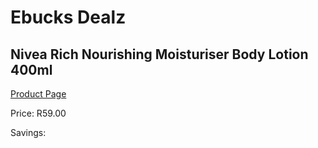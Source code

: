 
# Ebucks Dealz
## Nivea Rich Nourishing Moisturiser Body Lotion 400ml
[Product Page](https://www.ebucks.com/web/shop/productSelected.do?prodId=1085590528&catId=1186086453)

Price: R59.00

Savings: 


	